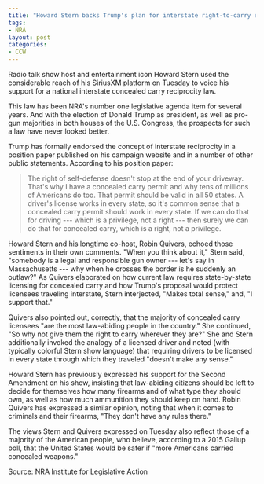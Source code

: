 ```yaml
---
title: "Howard Stern backs Trump's plan for interstate right-to-carry reciprocity law"
tags:
- NRA
layout: post
categories:
- CCW
---
```


Radio talk show host and entertainment icon Howard Stern used the considerable reach of his SiriusXM platform on Tuesday to voice his support for a national interstate concealed carry reciprocity law.

This law has been NRA's number one legislative agenda item for several years. And with the election of Donald Trump as president, as well as pro-gun majorities in both houses of the U.S. Congress, the prospects for such a law have never looked better.

Trump has formally endorsed the concept of interstate reciprocity in a position paper published on his campaign website and in a number of other public statements. According to his position paper:

> The right of self-defense doesn't stop at the end of your driveway. That's why I have a concealed carry permit and why tens of millions of Americans do too. That permit should be valid in all 50 states. A driver's license works in every state, so it's common sense that a concealed carry permit should work in every state. If we can do that for driving --- which is a privilege, not a right --- then surely we can do that for concealed carry, which is a right, not a privilege.

Howard Stern and his longtime co-host, Robin Quivers, echoed those sentiments in their own comments. "When you think about it," Stern said, "somebody is a legal and responsible gun owner --- let's say in Massachusetts --- why when he crosses the border is he suddenly an outlaw?" As Quivers elaborated on how current law requires state-by-state licensing for concealed carry and how Trump's proposal would protect licensees traveling interstate, Stern interjected, "Makes total sense," and, "I support that."

Quivers also pointed out, correctly, that the majority of concealed carry licensees "are the most law-abiding people in the country." She continued, "So why not give them the right to carry wherever they are?" She and Stern additionally invoked the analogy of a licensed driver and noted (with typically colorful Stern show language) that requiring drivers to be licensed in every state through which they traveled "doesn't make any sense."

Howard Stern has previously expressed his support for the Second Amendment on his show, insisting that law-abiding citizens should be left to decide for themselves how many firearms and of what type they should own, as well as how much ammunition they should keep on hand. Robin Quivers has expressed a similar opinion, noting that when it comes to criminals and their firearms, "They don't have any rules there."

The views Stern and Quivers expressed on Tuesday also reflect those of a majority of the American people, who believe, according to a 2015 Gallup poll, that the United States would be safer if "more Americans carried concealed weapons."

Source: NRA Institute for Legislative Action
